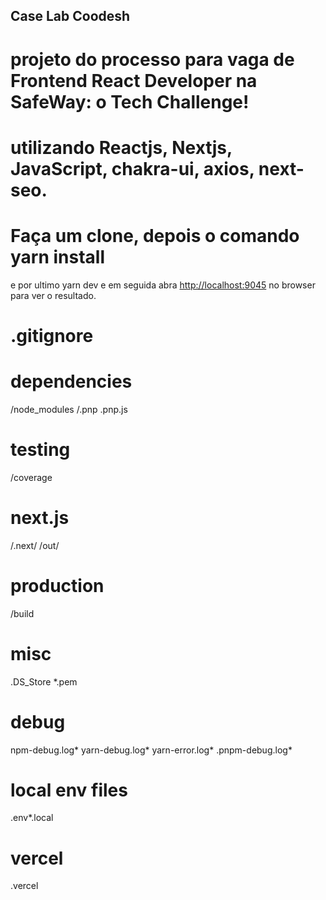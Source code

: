 ## Case Lab Coodesh

# projeto do processo para vaga de Frontend React Developer na SafeWay: o Tech Challenge!
# utilizando Reactjs, Nextjs, JavaScript, chakra-ui, axios, next-seo.

# Faça um clone, depois o comando yarn install 
 e por ultimo yarn dev 
 e em seguida
 abra [http://localhost:9045](http://localhost:9045) no browser para ver o resultado.


# .gitignore
# dependencies
/node_modules
/.pnp
.pnp.js

# testing
/coverage

# next.js
/.next/
/out/

# production
/build

# misc
.DS_Store
*.pem

# debug
npm-debug.log*
yarn-debug.log*
yarn-error.log*
.pnpm-debug.log*

# local env files
.env*.local

# vercel
.vercel
